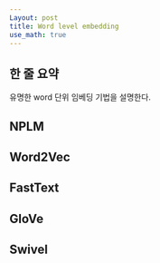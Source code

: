 ```yaml
---
Layout: post
title: Word level embedding
use_math: true
---
```




## 한 줄 요약

유명한 word 단위 임베딩 기법을 설명한다.

## NPLM

## Word2Vec

## FastText

## GloVe

## Swivel

